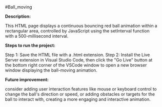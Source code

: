 #Ball_moving

**Description:**

This HTML page displays a continuous bouncing red ball animation within a rectangular area,
controlled by JavaScript using the setInterval function with a 500-millisecond interval.

**Steps to run the project:**

 Step 1: Save the HTML file with a .html extension.
Step 2: Install the Live Server extension in Visual Studio Code, then click the "Go Live" 
button at the bottom right corner of the VSCode window to open a new browser window displaying 
the ball-moving animation.
 
**Future improvement:**   

consider adding user interaction features like mouse or keyboard control to change the ball's
direction or speed, or adding obstacles or targets for the ball to interact with, creating a 
more engaging and interactive animation.

     
